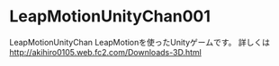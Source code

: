 # LeapMotionUnityChan001
LeapMotionUnityChan
LeapMotionを使ったUnityゲームです。
詳しくは
http://akihiro0105.web.fc2.com/Downloads-3D.html
